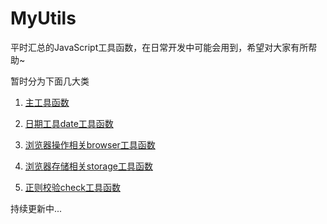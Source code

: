 # MyUtils
平时汇总的JavaScript工具函数，在日常开发中可能会用到，希望对大家有所帮助~

暂时分为下面几大类
1. [主工具函数](https://github.com/XmanLin/MyUtils/blob/master/util/util.js)

2. [日期工具date工具函数](https://github.com/XmanLin/MyUtils/blob/master/dateUtil/dateUtil.js)

3. [浏览器操作相关browser工具函数](https://github.com/XmanLin/MyUtils/blob/master/browser/browserUtil.js)

4. [浏览器存储相关storage工具函数](https://github.com/XmanLin/MyUtils/blob/master/storage/storageUtil.js)

5. [正则校验check工具函数](https://github.com/XmanLin/MyUtils/blob/master/check/checkUtil.js)

持续更新中...
